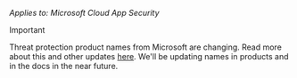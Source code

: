 *Applies to: Microsoft Cloud App Security*

> [!IMPORTANT]
>
> Threat protection product names from Microsoft are changing. Read more about this and other updates [here](https://www.microsoft.com/security/blog/?p=91813). We'll be updating names in products and in the docs in the near future.